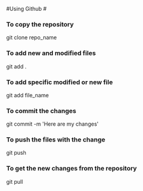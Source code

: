 #Using Github #

### To copy the repository ###
git clone repo_name

### To add new and modified files ###

git add .

### To add specific modified or new file ###

git add file_name

### To commit the changes ###

git commit -m 'Here are my changes'

### To push the files with the change ###

git push 

### To get the new changes from the repository 

git pull

